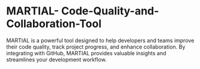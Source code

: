 # MARTIAL- Code-Quality-and-Collaboration-Tool
MARTIAL is a powerful tool designed to help developers and teams improve their code quality, track project progress, and enhance collaboration. By integrating with GitHub, MARTIAL provides valuable insights and streamlines your development workflow.
